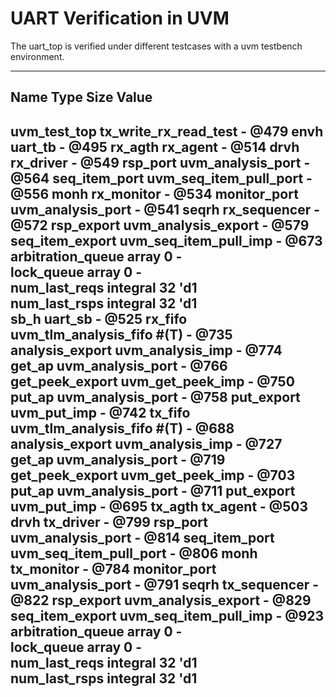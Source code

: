 # UART Verification in UVM

 The uart_top is verified under different testcases with a uvm testbench environment. 

------------------------------------------------------------------
Name                       Type                        Size  Value
------------------------------------------------------------------
 uvm_test_top               tx_write_rx_read_test       -     @479 
   envh                     uart_tb                     -     @495 
     rx_agth                rx_agent                    -     @514 
     drvh                 rx_driver                   -     @549 
        rsp_port           uvm_analysis_port           -     @564 
         seq_item_port      uvm_seq_item_pull_port      -     @556 
       monh                 rx_monitor                  -     @534 
         monitor_port       uvm_analysis_port           -     @541 
       seqrh                rx_sequencer                -     @572 
         rsp_export         uvm_analysis_export         -     @579 
         seq_item_export    uvm_seq_item_pull_imp       -     @673 
         arbitration_queue  array                       0     -    
         lock_queue         array                       0     -    
         num_last_reqs      integral                    32    'd1  
         num_last_rsps      integral                    32    'd1  
     sb_h                   uart_sb                     -     @525 
       rx_fifo              uvm_tlm_analysis_fifo #(T)  -     @735 
         analysis_export    uvm_analysis_imp            -     @774 
         get_ap             uvm_analysis_port           -     @766 
        get_peek_export    uvm_get_peek_imp            -     @750 
        put_ap             uvm_analysis_port           -     @758 
        put_export         uvm_put_imp                 -     @742 
       tx_fifo              uvm_tlm_analysis_fifo #(T)  -     @688 
         analysis_export    uvm_analysis_imp            -     @727 
         get_ap             uvm_analysis_port           -     @719 
         get_peek_export    uvm_get_peek_imp            -     @703 
         put_ap             uvm_analysis_port           -     @711 
         put_export         uvm_put_imp                 -     @695 
     tx_agth                tx_agent                    -     @503 
       drvh                 tx_driver                   -     @799 
         rsp_port           uvm_analysis_port           -     @814 
         seq_item_port      uvm_seq_item_pull_port      -     @806 
       monh                 tx_monitor                  -     @784 
         monitor_port       uvm_analysis_port           -     @791 
       seqrh                tx_sequencer                -     @822 
         rsp_export         uvm_analysis_export         -     @829 
         seq_item_export    uvm_seq_item_pull_imp       -     @923 
         arbitration_queue  array                       0     -    
         lock_queue         array                       0     -    
         num_last_reqs      integral                    32    'd1  
         num_last_rsps      integral                    32    'd1  
 ------------------------------------------------------------------
